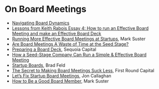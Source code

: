 # On Board Meetings

- [Navigating Board Dynamics](https://medium.com/reboot-leadership-resiliency/navigating-board-dynamics-da1e4423817d)
- [Lessons from Keith Rabois Essay 4: How to run an Effective Board Meeting and make an Effective Board Deck](http://delian.io/lessons-4)
- [Running More Effective Board Meetings at Startups](https://bothsidesofthetable.com/running-more-effective-board-meetings-at-startups-e96cb5180de2), Mark Suster
- [Are Board Meetings A Waste of Time at the Seed Stage?](https://www.cleverism.com/board-meetings-waste-time-seed-stage/)
- [Preparing a Board Deck](https://www.sequoiacap.com/article/preparing-a-board-deck/), Sequoia Capital
- [How a Seed-Stage Company Can Run a Simple & Effective Board Meeting](https://alexiskold.net/2016/10/18/how-to-run-simple-and-effective-board-meeting-for-seed-stage-company/)
- [Startup Boards](https://www.amazon.com/Startup-Boards-Getting-Board-Directors/dp/1118443667), Brad Feld
- [The Secret to Making Board Meetings Suck Less](http://firstround.com/review/The-Secret-to-Making-Board-Meetings-Suck-Less/), First Round Capital
- [Let’s Fix Startup Board Meetings](https://techcrunch.com/2016/02/01/1270130/), Jon Callaghan
- [How to Be a Good Board Member](https://bothsidesofthetable.com/how-to-be-a-good-board-member-df07f43d9aa8), Mark Suster
